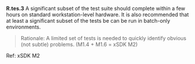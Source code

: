 
**R.tes.3** A significant subset of the test suite should complete within a few hours on standard workstation-level hardware. It is also recommended that at least a significant subset of the tests be can be run in batch-only environments.

> Rationale: A limited set of tests is needed to quickly identify obvious (not subtle) problems. (M1.4 + M1.6 = xSDK M2)

Ref: xSDK M2
